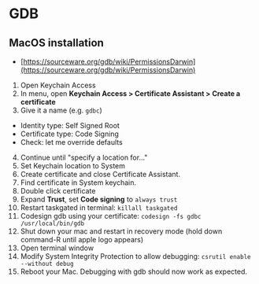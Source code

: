 # GDB

## MacOS installation

- [https://sourceware.org/gdb/wiki/PermissionsDarwin](https://sourceware.org/gdb/wiki/PermissionsDarwin)

1. Open Keychain Access
2. In menu, open **Keychain Access > Certificate Assistant > Create a certificate**
3. Give it a name (e.g. `gdbc`)
  + Identity type: Self Signed Root
  + Certificate type: Code Signing
  + Check: let me override defaults
4. Continue until "specify a location for..."
5. Set Keychain location to System
6. Create certificate and close Certificate Assistant.
7. Find certificate in System keychain.
8. Double click certificate
9. Expand **Trust**, set **Code signing** to `always trust`
10. Restart taskgated in terminal: `killall taskgated`
11. Codesign gdb using your certificate: `codesign -fs gdbc /usr/local/bin/gdb`
12. Shut down your mac and restart in recovery mode (hold down command-R until apple logo appears)
13. Open terminal window
14. Modify System Integrity Protection to allow debugging: `csrutil enable --without debug`
15. Reboot your Mac. Debugging with gdb should now work as expected.
